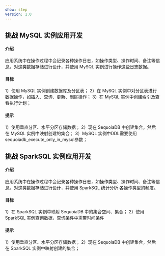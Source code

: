 ```yaml
---
show: step
version: 1.0 
---
```



## 挑战 MySQL 实例应用开发

#### 介绍
应用系统中在操作过程中会记录各种操作日志，如操作类型、操作时间、备注等信息。对这类数据存储进行设计，并使用 MySQL 实例进行操作这些日志数据。

#### 目标

1）使用 MySQL 实例创建数据库及分区表；
2）在 MySQL 实例中对分区表进行数据操作，如插入、查询、更新、删除操作；
3）在 MySQL 实例中创建索引及查看执行计划；

#### 提示
1）使用垂直分区、水平分区存储数据；
2）现在 SequoiaDB 中创建集合，然后在 MySQL 实例中映射创建的集合；
3）MySQL 实例中DDL需要使用sequoiadb_execute_only_in_mysql参数；


## 挑战 SparkSQL 实例应用开发

#### 介绍
应用系统中在操作过程中会记录各种操作日志，如操作类型、操作时间、备注等信息。对这类数据存储进行设计，并使用 SparkSQL 统计分析 各操作类型的频度。

#### 目标

1）在 SparkSQL 实例中映射 SequoiaDB 中的集合空间、集合；
2）使用 SparkSQL 实例查询数据，查询条件中需带时间条件

#### 提示
1）使用垂直分区、水平分区存储数据；
2）现在 SequoiaDB 中创建集合，然后在 SparkSQL 实例中映射创建的集合；
